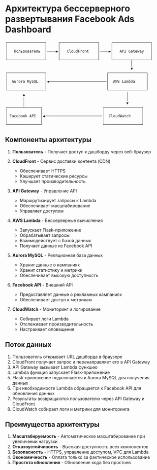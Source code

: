 # Архитектура бессерверного развертывания Facebook Ads Dashboard

```
┌─────────────────┐     ┌─────────────────┐     ┌─────────────────┐
│                 │     │                 │     │                 │
│   Пользователь  │────▶│   CloudFront    │────▶│   API Gateway   │
│                 │     │                 │     │                 │
└─────────────────┘     └─────────────────┘     └────────┬────────┘
                                                         │
                                                         ▼
┌─────────────────┐                           ┌─────────────────┐
│                 │                           │                 │
│  Aurora MySQL   │◀──────────────────────────│  AWS Lambda     │
│                 │                           │                 │
└─────────────────┘                           └─────────────────┘
        ▲                                              │
        │                                              │
        │                                              ▼
┌───────┴───────┐                           ┌─────────────────┐
│               │                           │                 │
│ Facebook API  │◀──────────────────────────│  CloudWatch     │
│               │                           │                 │
└───────────────┘                           └─────────────────┘
```

## Компоненты архитектуры

1. **Пользователь** - Получает доступ к дашборду через веб-браузер

2. **CloudFront** - Сервис доставки контента (CDN)
   - Обеспечивает HTTPS
   - Кэширует статические ресурсы
   - Улучшает производительность

3. **API Gateway** - Управление API
   - Маршрутизирует запросы к Lambda
   - Обеспечивает масштабирование
   - Управляет доступом

4. **AWS Lambda** - Бессерверные вычисления
   - Запускает Flask-приложение
   - Обрабатывает запросы
   - Взаимодействует с базой данных
   - Получает данные из Facebook API

5. **Aurora MySQL** - Реляционная база данных
   - Хранит данные о кампаниях
   - Хранит статистику и метрики
   - Обеспечивает высокую доступность

6. **Facebook API** - Внешний API
   - Предоставляет данные о рекламных кампаниях
   - Обеспечивает доступ к метрикам

7. **CloudWatch** - Мониторинг и логирование
   - Собирает логи Lambda
   - Отслеживает производительность
   - Настраивает оповещения

## Поток данных

1. Пользователь открывает URL дашборда в браузере
2. CloudFront получает запрос и перенаправляет его в API Gateway
3. API Gateway вызывает Lambda функцию
4. Lambda функция запускает Flask-приложение
5. Flask-приложение подключается к Aurora MySQL для получения данных
6. При необходимости Lambda обращается к Facebook API для обновления данных
7. Результаты возвращаются пользователю через API Gateway и CloudFront
8. CloudWatch собирает логи и метрики для мониторинга

## Преимущества архитектуры

1. **Масштабируемость** - Автоматическое масштабирование при увеличении нагрузки
2. **Отказоустойчивость** - Высокая доступность всех компонентов
3. **Безопасность** - HTTPS, управление доступом, VPC для Lambda
4. **Экономичность** - Оплата только за фактическое использование
5. **Простота обновления** - Обновление кода без простоев
